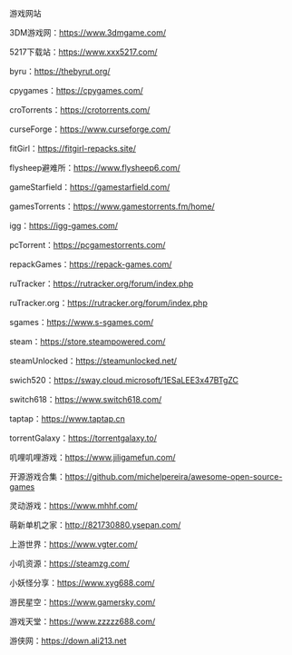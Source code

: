 游戏网站

3DM游戏网：https://www.3dmgame.com/	

5217下载站：https://www.xxx5217.com/	

byru：https://thebyrut.org/	

cpygames：https://cpygames.com/	

croTorrents：https://crotorrents.com/	

curseForge：https://www.curseforge.com/

fitGirl：https://fitgirl-repacks.site/	

flysheep避难所：https://www.flysheep6.com/

gameStarfield：https://gamestarfield.com/

gamesTorrents：https://www.gamestorrents.fm/home/

igg：https://igg-games.com/

pcTorrent：https://pcgamestorrents.com/	

repackGames：https://repack-games.com/	

ruTracker：https://rutracker.org/forum/index.php

ruTracker.org：https://rutracker.org/forum/index.php	

sgames：https://www.s-sgames.com/

steam：https://store.steampowered.com/	

steamUnlocked：https://steamunlocked.net/

swich520：https://sway.cloud.microsoft/1ESaLEE3x47BTgZC

switch618：https://www.switch618.com/	

taptap：https://www.taptap.cn	

torrentGalaxy：https://torrentgalaxy.to/	

叽哩叽哩游戏：https://www.jiligamefun.com/	

开源游戏合集：https://github.com/michelpereira/awesome-open-source-games

灵动游戏：https://www.mhhf.com/	

萌新单机之家：http://821730880.ysepan.com/	

上游世界：https://www.vgter.com/	

小叽资源：https://steamzg.com/

小妖怪分享：https://www.xyg688.com/

游民星空：https://www.gamersky.com/	

游戏天堂：https://www.zzzzz688.com/	

游侠网：https://down.ali213.net	
